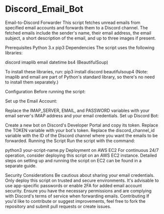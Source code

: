 # Discord_Email_Bot

Email-to-Discord Forwarder
This script fetches unread emails from specified email accounts and forwards them to a Discord channel. The fetched emails include the sender's name, their email address, the email subject, a short description of the email, and up to three images if present.

Prerequisites
Python 3.x
pip3
Dependencies
The script uses the following libraries:

discord
imaplib
email
datetime
bs4 (BeautifulSoup)


To install these libraries, run:
pip3 install discord beautifulsoup4
(Note: imaplib and email are part of Python's standard library, so there's no need to install them separately.)

Configuration
Before running the script:

Set up the Email Account:

Replace the IMAP_SERVER, EMAIL, and PASSWORD variables with your email server's IMAP address and your email credentials.
Set up Discord Bot:

Create a new bot on Discord's Developer Portal and copy its token.
Replace the TOKEN variable with your bot's token.
Replace the discord_channel_id variable with the ID of the Discord channel where you want the emails to be forwarded.
Running the Script
Run the script with the command:

python3 your-script-name.py
Deployment on AWS EC2
For continuous 24/7 operation, consider deploying this script on an AWS EC2 instance. Detailed steps on setting up and running the script on EC2 can be found in a separate guide.

Security Considerations
Be cautious about sharing your email credentials. Only deploy this script on trusted and secure environments.
It's advisable to use app-specific passwords or enable 2FA for added email account security.
Ensure you have the necessary permissions and are complying with Discord's terms of service when forwarding emails.
Contributing
If you'd like to contribute or suggest improvements, feel free to fork the repository and submit pull requests or create issues.

